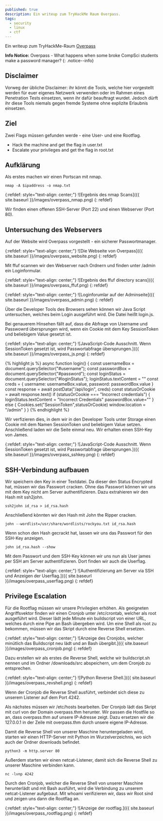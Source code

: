 ```yaml
---
published: true
description: Ein writeup zum TryHackMe Raum Overpass.
tags:
  - security
  - linux
  - ctf
---
```

Ein writeup zum TryHackMe-Raum [Overpass](https://tryhackme.com/room/overpass)

**Info Notice:** Overpass - What happens when some broke CompSci students make a password manager?
{: .notice--info}

## Disclaimer

Vorweg der übliche Disclaimer: ihr könnt die Tools, welche hier vorgestellt werden für euer eigenes Netzwerk verwenden oder im Rahmen eines Penetration Tests einsetzen, wenn ihr dafür beauftragt wurdet. Jedoch dürft ihr diese Tools niemals gegen fremde Systeme ohne explizite Erlaubnis einsetzen.

## Ziel

Zwei Flags müssen gefunden werde - eine User- und eine Rootflag.

* Hack the machine and get the flag in user.txt 
* Escalate your privileges and get the flag in root.txt

## Aufklärung

Als erstes machen wir einen Portscan mit nmap.

`nmap -A $ipaddress -o nmap.txt`

{:refdef: style="text-align: center;"}
![Ergebnis des nmap Scans]({{ site.baseurl }}/images/overpass_nmap.png)
{: refdef}

Wir finden einen offenen SSH-Server (Port 22) und einen Webserver (Port 80).

## Untersuchung des Webservers

Auf der Website wird Overpass vorgestellt - ein sicherer Passwortmanager.

{:refdef: style="text-align: center;"}
![Die Webseite von Overpass]({{ site.baseurl }}/images/overpass_website.png)
{: refdef}

Mit ffuf scannen wir den Webserver nach Ordnern und finden unter /admin ein Loginformular.

{:refdef: style="text-align: center;"}
![Ergebnis des ffuf directory scans]({{ site.baseurl }}/images/overpass_ffuf.png)
{: refdef}

{:refdef: style="text-align: center;"}
![Loginforumlar auf der Adminseite]({{ site.baseurl }}/images/overpass_admin.png)
{: refdef}

Über die Developer Tools des Browsers sehen können wir Java Script untersuchen, welches beim Login ausgeführt wird. Die Datei heißt login.js.

Bei genauerem Hinsehen fällt auf, dass die Abfrage von Username und Passwowrd übersprungen wird, wenn ein Cookie mit dem Key SessionToken und beliebigem Value gesetzt ist.

{:refdef: style="text-align: center;"}
![JavaScript-Code Ausschnitt. Wenn SessionToken gesetzt ist, wird Passwortabfrage übersprungen.]({{ site.baseurl }}/images/overpass_js.png)
{: refdef}

{% highlight js %}
async function login() {
    const usernameBox = document.querySelector("#username");
    const passwordBox = document.querySelector("#password");
    const loginStatus = document.querySelector("#loginStatus");
    loginStatus.textContent = ""
    const creds = { username: usernameBox.value, password: passwordBox.value }
    const response = await postData("/api/login", creds)
    const statusOrCookie = await response.text()
    if (statusOrCookie === "Incorrect credentials") {
        loginStatus.textContent = "Incorrect Credentials"
        passwordBox.value=""
    } else {
        Cookies.set("SessionToken",statusOrCookie)
        window.location = "/admin"
    }
}
{% endhighlight %}

Wir verfizieren dies, in dem wir in den Developer Tools unter Storage einen Cookie mit dem Namen SessionToken und beliebigem Value setzen. Anschließend laden wir die Seite einmal neu. Wir erhalten einen SSH-Key von James.

{:refdef: style="text-align: center;"}
![JavaScript-Code Ausschnitt. Wenn SessionToken gesetzt ist, wird Passwortabfrage übersprungen.]({{ site.baseurl }}/images/overpass_sshkey.png)
{: refdef}

## SSH-Verbindung aufbauen

Wir speichern den Key in einer Textdatei. Da dieser den Status Encrypted hat, müssen wir das Passwort cracken. Ohne das Passwort können wir uns mit dem Key nicht am Server authentifizieren. Dazu extrahieren wir den Hash mit ssh2john. 

```
ssh2john id_rsa > id_rsa.hash
```

Anschließend könnten wir den Hash mit John the Ripper cracken.

```
john --wordlist=/usr/share/wordlists/rockyou.txt id_rsa.hash
```
Wenn schon den Hash gecrackt hat, lassen wir uns das Passwort für den SSH-Key anzeigen.

``` 
john id_rsa.hash --show
``` 
Mit dem Passwort und dem SSH-Key können wir uns nun als User james per SSH am Server authentifizieren. Dort finden wir auch die Userflag.

{:refdef: style="text-align: center;"}
![Authentifizierung am Server via SSH und Anzeigen der Userflag.]({{ site.baseurl }}/images/overpass_userflag.png)
{: refdef}

## Privilege Escalation

Für die Rootflag müssen wir unsere Privilegien erhöhen. Als geeigneten Angriffsvektor finden wir einen Cronjob unter /etc/crontab, welcher als root ausgeführt wird. Dieser lädt jede Minute ein buildscript von einer URL, welches durch eine Pipe an Bash übergeben wird. Um eine Shell als root zu bekommen, müssen wir das Skript durch eine Reverse Shell ersetzen.

{:refdef: style="text-align: center;"}
![Anzeige des Cronjobs, welcher minütlich das Buildscript neu lädt und an Bash übergibt.]({{ site.baseurl }}/images/overpass_cronjob.png)
{: refdef}

Dazu erstellen wir als erstes die Reverse Shell, welche wir buildscript.sh nennen und im Ordner /downloads/src abspeichern, um dem Cronjob zu entsprechen.

{:refdef: style="text-align: center;"}
![Python Reverse Shell.]({{ site.baseurl }}/images/overpass_revshell.png)
{: refdef}

Wenn der Cronjob die Reverse Shell ausführt, verbindet sich diese zu unserem Listener auf dem Port 4242. 

Als nächstes müssen wir /etc/hosts bearbeiten. Der Cronjob lädt das Skript mit curl von der Domain overpass.thm herunter. Wir passen die Hostfile so an, dass overpass.thm auf unsere IP-Adresse zeigt. Dazu ersetzen wir die 127.0.0.1 in der Zeile mit overpass.thm durch unsere eigene IP-Adresse.

Damit die Reverse Shell von unserer Maschine heruntergeladen wird, starten wir einen HTTP-Server mit Python im Wurzelverzeichnis, wo sich auch der Ordner downloads befindet.
```
python3 -m http.server 80
```

Außerdem starten wir einen netcat-Listener, damit sich die Reverse Shell zu unserer Maschine verbinden kann.

```
nc -lvnp 4242
```
Durch den Cronjob, welcher die Reverse Shell von unserer Maschine herunterlädt und mit Bash ausführt, wird die Verbindung zu unserem netcat-Listener aufgebaut. 
Mit whoami verifizieren wir, dass wir Root sind und zeigen uns dann die Rootflag an.

{:refdef: style="text-align: center;"}
![Anzeige der rootflag.]({{ site.baseurl }}/images/overpass_rootflag.png)
{: refdef}





